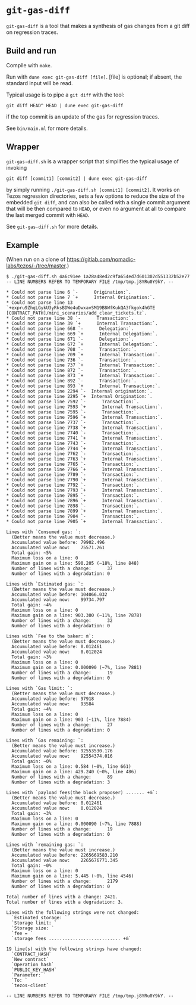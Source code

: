 # `git-gas-diff`

`git-gas-diff` is a tool that makes a synthesis of gas changes from a git diff on regression traces.

## Build and run

Compile with `make`.

Run with `dune exec git-gas-diff [file]`. [file] is optional; if absent, the standard input will be read.

Typical usage is to pipe a `git diff` with the tool:
```
git diff HEAD^ HEAD | dune exec git-gas-diff
```
if the top commit is an update of the gas for regression traces.

See `bin/main.ml` for more details.

## Wrapper

`git-gas-diff.sh` is a wrapper script that simplifies the typical usage of invoking
```
git diff [commit1] [commit2] | dune exec git-gas-diff
```
by simply running `./git-gas-diff.sh [commit1] [commit2]`. It works on Tezos regression directories, sets a few options to reduce the size of the embedded `git diff`, and can also be called with a single commit argument that will be then compared to `HEAD`, or even no argument at all to compare the last merged commit with `HEAD`.

See `git-gas-diff.sh` for more details.

## Example

(When run on a clone of https://gitlab.com/nomadic-labs/tezos/-/tree/master.)

```
$ ./git-gas-diff.sh 4a6c91ee 1a28a48ed2c9fa654ed7d601302d551332b52e77
-- LINE NUMBERS REFER TO TEMPORARY FILE /tmp/tmp.j8YRu0Y9kY. --

* Could not parse line 6 `-      Origination:`.
* Could not parse line 7 `+      Internal Origination:`.
* Could not parse line 13 `+expru9ZhqLGykU3yRksBDWe4uDwxavSM19B8WfKukQA3fkgok4hGTE	[CONTRACT_PATH]/mini_scenarios/add_clear_tickets.tz`.
* Could not parse line 38 `-      Transaction:`.
* Could not parse line 39 `+      Internal Transaction:`.
* Could not parse line 668 `-      Delegation:`.
* Could not parse line 669 `+      Internal Delegation:`.
* Could not parse line 671 `-      Delegation:`.
* Could not parse line 672 `+      Internal Delegation:`.
* Could not parse line 708 `-      Transaction:`.
* Could not parse line 709 `+      Internal Transaction:`.
* Could not parse line 736 `-      Transaction:`.
* Could not parse line 737 `+      Internal Transaction:`.
* Could not parse line 872 `-      Transaction:`.
* Could not parse line 873 `+      Internal Transaction:`.
* Could not parse line 892 `-      Transaction:`.
* Could not parse line 893 `+      Internal Transaction:`.
* Could not parse line 2294 `-  Internal origination:`.
* Could not parse line 2295 `+  Internal Origination:`.
* Could not parse line 7592 `-      Transaction:`.
* Could not parse line 7593 `+      Internal Transaction:`.
* Could not parse line 7595 `-      Transaction:`.
* Could not parse line 7596 `+      Internal Transaction:`.
* Could not parse line 7737 `-      Transaction:`.
* Could not parse line 7738 `+      Internal Transaction:`.
* Could not parse line 7740 `-      Transaction:`.
* Could not parse line 7741 `+      Internal Transaction:`.
* Could not parse line 7743 `-      Transaction:`.
* Could not parse line 7744 `+      Internal Transaction:`.
* Could not parse line 7762 `-      Transaction:`.
* Could not parse line 7763 `+      Internal Transaction:`.
* Could not parse line 7765 `-      Transaction:`.
* Could not parse line 7766 `+      Internal Transaction:`.
* Could not parse line 7789 `-      Transaction:`.
* Could not parse line 7790 `+      Internal Transaction:`.
* Could not parse line 7792 `-      Transaction:`.
* Could not parse line 7793 `+      Internal Transaction:`.
* Could not parse line 7895 `-      Transaction:`.
* Could not parse line 7896 `+      Internal Transaction:`.
* Could not parse line 7898 `-      Transaction:`.
* Could not parse line 7899 `+      Internal Transaction:`.
* Could not parse line 7904 `-      Transaction:`.
* Could not parse line 7905 `+      Internal Transaction:`.

Lines with `Consumed gas: `:
  (Better means the value must decrease.)
  Accumulated value before: 79902.496
  Accumulated value now:    75571.261
  Total gain: ~5%
  Maximum loss on a line: 0
  Maximum gain on a line: 590.205 (~18%, line 848)
  Number of lines with a change:      37
  Number of lines with a degradation: 0

Lines with `Estimated gas: `:
  (Better means the value must decrease.)
  Accumulated value before: 104066.032
  Accumulated value now:    99734.797
  Total gain: ~4%
  Maximum loss on a line: 0
  Maximum gain on a line: 903.300 (~11%, line 7878)
  Number of lines with a change:      32
  Number of lines with a degradation: 0

Lines with `Fee to the baker: ṁ`:
  (Better means the value must decrease.)
  Accumulated value before: 0.012461
  Accumulated value now:    0.012024
  Total gain: ~3%
  Maximum loss on a line: 0
  Maximum gain on a line: 0.000090 (~7%, line 7881)
  Number of lines with a change:      19
  Number of lines with a degradation: 0

Lines with `Gas limit: `:
  (Better means the value must decrease.)
  Accumulated value before: 97918
  Accumulated value now:    93584
  Total gain: ~4%
  Maximum loss on a line: 0
  Maximum gain on a line: 903 (~11%, line 7884)
  Number of lines with a change:      27
  Number of lines with a degradation: 0

Lines with `Gas remaining: `:
  (Better means the value must increase.)
  Accumulated value before: 92553530.176
  Accumulated value now:    92554374.016
  Total gain: ~0%
  Maximum loss on a line: 0.584 (~0%, line 661)
  Maximum gain on a line: 429.240 (~0%, line 486)
  Number of lines with a change:      89
  Number of lines with a degradation: 3

Lines with `payload fees(the block proposer) ....... +ṁ`:
  (Better means the value must decrease.)
  Accumulated value before: 0.012461
  Accumulated value now:    0.012024
  Total gain: ~3%
  Maximum loss on a line: 0
  Maximum gain on a line: 0.000090 (~7%, line 7888)
  Number of lines with a change:      19
  Number of lines with a degradation: 0

Lines with `remaining gas: `:
  (Better means the value must increase.)
  Accumulated value before: 2265669583.210
  Accumulated value now:    2265676771.345
  Total gain: ~0%
  Maximum loss on a line: 0
  Maximum gain on a line: 5.445 (~0%, line 4546)
  Number of lines with a change:      2179
  Number of lines with a degradation: 0

Total number of lines with a change: 2421.
Total number of lines with a degradation: 3.

Lines with the following strings were not changed:
  `Estimated storage: `
  `Storage limit: `
  `Storage size: `
  `fee = `
  `storage fees ........................... +ṁ`

19 line(s) with the following strings have changed:
  `CONTRACT_HASH`
  `New contract`
  `Operation hash`
  `PUBLIC_KEY_HASH`
  `Parameter: `
  `To: `
  `tezos-client`

-- LINE NUMBERS REFER TO TEMPORARY FILE /tmp/tmp.j8YRu0Y9kY. --
```
